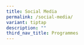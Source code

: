 ```yaml
---
title: Social Media
permalink: /social-media/
variant: tiptap
description: ""
third_nav_title: Programmes
---
```

